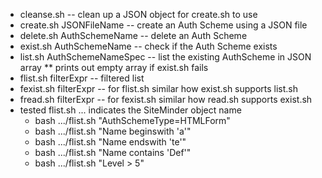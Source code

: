 * cleanse.sh -- clean up a JSON object for create.sh to use
* create.sh JSONFileName -- create an Auth Scheme using a JSON file
* delete.sh AuthSchemeName  -- delete an Auth Scheme
* exist.sh AuthSchemeName  -- check if the Auth Scheme exists
* list.sh AuthSchemeNameSpec -- list the existing AuthScheme in JSON array
** prints out empty array if exist.sh fails
* flist.sh filterExpr -- filtered list
* fexist.sh filterExpr -- for flist.sh similar how exist.sh supports list.sh
* fread.sh filterExpr -- for fexist.sh similar how read.sh supports exist.sh
* tested flist.sh ... indicates the SiteMinder object name
	* bash .../flist.sh "AuthSchemeType=HTMLForm"
	* bash .../flist.sh "Name beginswith 'a'"
	* bash .../flist.sh "Name endswith 'te'"
	* bash .../flist.sh "Name contains 'Def'"
	* bash .../flist.sh "Level > 5"
